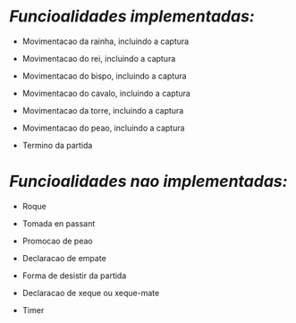 # *Funcioalidades implementadas:*

- Movimentacao da rainha, incluindo a captura

- Movimentacao do rei, incluindo a captura

- Movimentacao do bispo, incluindo a captura

- Movimentacao do cavalo, incluindo a captura

- Movimentacao da torre, incluindo a captura

- Movimentacao do peao, incluindo a captura

- Termino da partida

# *Funcioalidades nao implementadas:*

- Roque

- Tomada en passant

- Promocao de peao

- Declaracao de empate

- Forma de desistir da partida

- Declaracao de xeque ou xeque-mate

- Timer